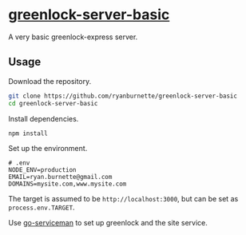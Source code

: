 # [greenlock-server-basic][1]

A very basic greenlock-express server.

## Usage

Download the repository.

```bash
git clone https://github.com/ryanburnette/greenlock-server-basic
cd greenlock-server-basic
```

Install dependencies.

```bash
npm install
```

Set up the environment.

```
# .env
NODE_ENV=production
EMAIL=ryan.burnette@gmail.com
DOMAINS=mysite.com,www.mysite.com
```

The target is assumed to be `http://localhost:3000`, but can be set as
`process.env.TARGET`.

Use [go-serviceman][2] to set up greenlock and the site service.

[1]: https://github.com/ryanburnette/greenlock-server-basic
[2]: https://git.coolaj86.com/coolaj86/go-serviceman
